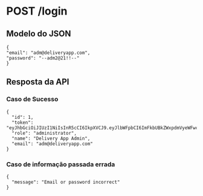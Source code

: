 # POST /login

## Modelo do JSON

    {
    "email": "adm@deliveryapp.com",
    "password": "--adm2@21!!--"
    }


## Resposta da API

  ### Caso de Sucesso

    {
      "id": 1,
      "token": "eyJhbGciOiJIUzI1NiIsInR5cCI6IkpXVCJ9.eyJlbWFpbCI6ImFkbUBkZWxpdmVyeWFwcC5jb20iLCJuYW1lIjoiRGVsaXZlcnkgQXBwIEFkbWluIiwiaWF0IjoxNjY0MzAwMzU5fQ.1lbX4NstsNZHzYJC87WfK7MlWxFK93_gSs4ZWxWbS6k",
      "role": "administrator",
      "name": "Delivery App Admin",
      "email": "adm@deliveryapp.com"
    }


  ### Caso de informação passada errada

    {
      "message": "Email or password incorrect"
    }